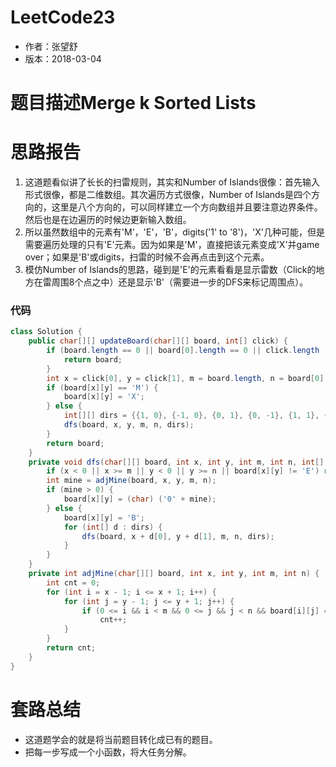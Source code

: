 # LeetCode23
* 作者：张望舒
* 版本：2018-03-04

# 题目描述Merge k Sorted Lists


# 思路报告
1. 这道题看似讲了长长的扫雷规则，其实和Number of Islands很像：首先输入形式很像，都是二维数组。其次遍历方式很像，Number of Islands是四个方向的，这里是八个方向的，可以同样建立一个方向数组并且要注意边界条件。然后也是在边遍历的时候边更新输入数组。
2. 所以虽然数组中的元素有'M'，'E'，'B'，digits('1' to '8')，'X'几种可能，但是需要遍历处理的只有'E'元素。因为如果是'M'，直接把该元素变成'X'并game over；如果是'B'或digits，扫雷的时候不会再点击到这个元素。
3. 模仿Number of Islands的思路，碰到是'E'的元素看看是显示雷数（Click的地方在雷周围8个点之中）还是显示'B'（需要进一步的DFS来标记周围点）。

### 代码

```Java
class Solution {
    public char[][] updateBoard(char[][] board, int[] click) {
        if (board.length == 0 || board[0].length == 0 || click.length != 2) {
            return board;
        }
        int x = click[0], y = click[1], m = board.length, n = board[0].length;
        if (board[x][y] == 'M') {
            board[x][y] = 'X';
        } else {
            int[][] dirs = {{1, 0}, {-1, 0}, {0, 1}, {0, -1}, {1, 1}, {1, -1}, {-1, 1}, {-1, -1}};
            dfs(board, x, y, m, n, dirs);
        }
        return board;
    }
    private void dfs(char[][] board, int x, int y, int m, int n, int[][] dirs) {
        if (x < 0 || x >= m || y < 0 || y >= n || board[x][y] != 'E') return;
        int mine = adjMine(board, x, y, m, n);
        if (mine > 0) {
            board[x][y] = (char) ('0' + mine);
        } else {
            board[x][y] = 'B';
            for (int[] d : dirs) {
                dfs(board, x + d[0], y + d[1], m, n, dirs);
            }
        }
    }
    private int adjMine(char[][] board, int x, int y, int m, int n) {
        int cnt = 0;
        for (int i = x - 1; i <= x + 1; i++) {
            for (int j = y - 1; j <= y + 1; j++) {
                if (0 <= i && i < m && 0 <= j && j < n && board[i][j] == 'M')
                    cnt++;
            }
        }
        return cnt;
    }
}
```

# 套路总结

* 这道题学会的就是将当前题目转化成已有的题目。
* 把每一步写成一个小函数，将大任务分解。
